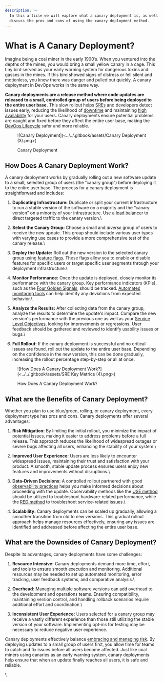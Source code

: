 ```yaml
---
description: >-
  In this article we will explore what a canary deployment is, as well as
  discuss the pros and cons of using the canary deployment method.
---
```


# What is A Canary Deployment?

Imagine being a coal miner in the early 1900’s. When you ventured into the depths of the mines, you would bring a small yellow canary in a cage. This tiny bird served as your early warning system for dangerous toxins and gasses in the mines. If this bird showed signs of distress or fell silent and motionless, you knew there was danger and pulled out quickly. A canary deployment in DevOps works in the same way.

**Canary deployments are a release method where code updates are released to a small, controlled group of users before being deployed to the entire user base.** This slow rollout helps [SREs](https://pagertree.com/learn/devops/what-is-site-reliability-engineering-sre) and developers detect issues early, reducing the likelihood of [downtime](https://pagertree.com/learn/incident-management/how-to-calculate-mttr-and-other-common-incident-recovery-metrics#downtime) and maintaining [high availability](https://pagertree.com/blog/sre-metrics-availability) for your users. Canary deployments ensure potential problems are caught and fixed before they affect the entire user base, making the [DevOps Lifecycle](https://pagertree.com/learn/devops/what-is-devops#devops-lifecycle) safer and more reliable.

<figure>![Canary Deployment](<../../.gitbook/assets/Canary Deployment (3).png>)<figcaption><p>Canary Deployment</p></figcaption></figure>

## How Does A Canary Deployment Work?

A canary deployment works by gradually rolling out a new software update to a small, selected group of users (the ”canary group”) before deploying it to the entire user base. The process for a canary deployment is straightforward and includes:

1. **Duplicating Infrastructure:** Duplicate or split your current infrastructure to run a stable version of the software on a majority and the “canary version” on a minority of your infrastructure. Use a [load balancer](https://aws.amazon.com/what-is/load-balancing/) to direct targeted traffic to the canary version.\

2. **Select the Canary Group:** Choose a small and _diverse_ group of users to receive the new update. This group should include various user types with varying use cases to provide a more comprehensive test of the canary release.\

3. **Deploy the Update:** Roll out the new version to the selected canary group using [feature flags](https://www.optimizely.com/optimization-glossary/feature-flags). These flags allow you to enable or disable features for specific users or target specific user segments through your deployment infrastructure.\

4. **Monitor Performance:** Once the update is deployed, closely monitor its performance with the canary group. Key performance indicators (KPIs), such as the [Four Golden Signals](https://pagertree.com/learn/devops/what-is-site-reliability-engineering-sre/four-golden-signals-sre-monitoring), should be tracked. [Automated monitoring tools](https://pagertree.com/blog/system-monitoring-7-best-apm-tools) can help identify any deviations from expected behavior.\

5. **Analyze the Results:** After collecting data from the canary group, analyze the results to determine the update's impact. Compare the new version's performance with the previous one as well as your [Service Level Objectives](https://pagertree.com/learn/incident-management/sla-vs-slo-vs-sli), looking for improvements or regressions. User feedback should be gathered and reviewed to identify usability issues or bugs.\

6. **Full Rollout:** If the canary deployment is successful and no critical issues are found, roll out the update to the entire user base. Depending on the confidence in the new version, this can be done gradually, increasing the rollout percentage step-by-step or all at once.

<figure>![How Does A Canary Deployment Work?](<../../.gitbook/assets/SRE Key Metrics (4).png>)<figcaption><p>How Does A Canary Deployment Work?</p></figcaption></figure>

## What are the Benefits of Canary Deployment?

Whether you plan to use blue/green, rolling, or canary deployment, every deployment type has pros and cons. Canary deployments offer several advantages:

1. **Risk Mitigation:** By limiting the initial rollout, you minimize the impact of potential issues, making it easier to address problems before a full release. This approach reduces the likelihood of widespread outages or severe bugs affecting all users, enhancing the stability of your system.\

2. **Improved User Experience:** Users are less likely to encounter widespread issues, maintaining their trust and satisfaction with your product. A smooth, stable update process ensures users enjoy new features and improvements without disruptions.\

3. **Data-Driven Decisions:** A controlled rollout partnered with good [observability practices](https://pagertree.com/learn/devops/what-is-observability) helps you make informed decisions about proceeding with the update. Observability methods like the [USE method](https://pagertree.com/learn/devops/what-is-observability/use-and-red-method#the-use-method) should be utilized to troubleshoot hardware-related performance, while the [RED method](https://pagertree.com/learn/devops/what-is-observability/use-and-red-method#the-red-method) to troubleshoot service-related issues.\

4. **Scalability:** Canary deployments can be scaled up gradually, allowing a smoother transition from old to new versions. This gradual rollout approach helps manage resources effectively, ensuring any issues are identified and addressed before affecting the entire user base.

## What are the Downsides of Canary Deployment?

Despite its advantages, canary deployments have some challenges:

1. **Resource Intensive:** Canary deployments demand more time, effort, and tools to ensure smooth execution and monitoring. Additional resources may be needed to set up automated monitoring, error tracking, user feedback systems, and comparative analysis.\

2. **Overhead:** Managing multiple software versions can add overhead to the development and operations teams. Ensuring compatibility, maintaining version control, and handling rollback scenarios require additional effort and coordination.\

3. **Inconsistent User Experience:** Users selected for a canary group may receive a vastly different experience than those still utilizing the stable version of your software. Implementing opt-ins for testing may be necessary to reduce negative user experience.

Canary deployments effectively balance [embracing and managing risk](https://pagertree.com/blog/site-reliability-engineer-sre-interview-questions#id-2.-what-are-the-key-principles-of-sre). By deploying updates to a small group of users first, you allow time for teams to catch and fix issues before all users become affected. Just like coal miners using canaries as an early warning system, canary deployments help ensure that when an update finally reaches all users, it is safe and reliable.

\
